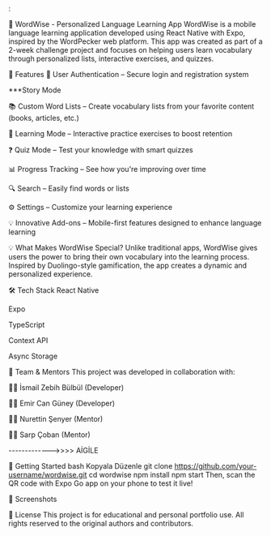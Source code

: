 :

🌟 WordWise - Personalized Language Learning App
WordWise is a mobile language learning application developed using React Native with Expo, inspired by the WordPecker web platform. This app was created as part of a 2-week challenge project and focuses on helping users learn vocabulary through personalized lists, interactive exercises, and quizzes.

🚀 Features
🔐 User Authentication – Secure login and registration system

***Story Mode

📚 Custom Word Lists – Create vocabulary lists from your favorite content (books, articles, etc.)

🧠 Learning Mode – Interactive practice exercises to boost retention

❓ Quiz Mode – Test your knowledge with smart quizzes

📊 Progress Tracking – See how you're improving over time

🔍 Search – Easily find words or lists

⚙️ Settings – Customize your learning experience

💡 Innovative Add-ons – Mobile-first features designed to enhance language learning

💡 What Makes WordWise Special?
Unlike traditional apps, WordWise gives users the power to bring their own vocabulary into the learning process. Inspired by Duolingo-style gamification, the app creates a dynamic and personalized experience.

🛠️ Tech Stack
React Native

Expo

TypeScript

Context API

Async Storage

👥 Team & Mentors
This project was developed in collaboration with:

👨‍💻 İsmail Zebih Bülbül (Developer)

👨‍💻 Emir Can Güney (Developer)

👨‍🏫 Nurettin Şenyer (Mentor)

👨‍🏫 Sarp Çoban (Mentor)

------------->>>>  AİGİLE

📲 Getting Started
bash
Kopyala
Düzenle
git clone https://github.com/your-username/wordwise.git
cd wordwise
npm install
npm start
Then, scan the QR code with Expo Go app on your phone to test it live!

📸 Screenshots


📌 License
This project is for educational and personal portfolio use. All rights reserved to the original authors and contributors.

